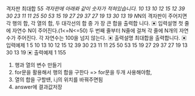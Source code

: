 격자판 최대합
5*5 격자판에 아래롸 같이 숫자가 적혀있습니다.
10 13 10 12 15
12 39 30 23 11
11 25 50 53 15
19 27 29 37 27
19 13 30 13 19
N*N의 격자판이 주어지면 각 행의 합, 각 열의 합, 두 대각선의 합 중 가 장 큰 합을 출력합
니다.
▣ 입력설명
첫 줄에 자연수 N이 주어진다.(1<=N<=50)
두 번째 줄부터 N줄에 걸쳐 각 줄에 N개의 자연수가 주어진다.
각 자연수는 100을 넘지 않는다.
▣ 출력설명
최대합을 출력합니다.
▣ 입력예제 1
5
10 13 10 12 15
12 39 30 23 11
11 25 50 53 15
19 27 29 37 27
19 13 30 13 19
▣ 출력예제 1
155

1. 행과 열의 변수 만들기
2. for문을 활용해서 행의 합을 구한다
   => for문을 두개 사용해야함,
3. 열의 합을 구할떈, i.j의 위치를 바꿔주면됨
4. answer에 결과값저장
